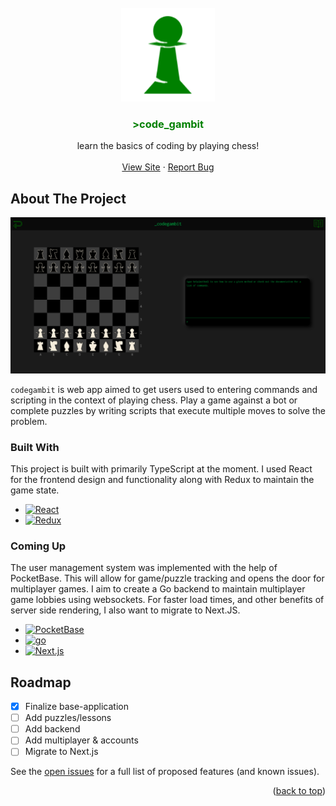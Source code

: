 <a name="readme-top" />
<!-- PROJECT LOGO -->
<br />
<div align="center">
  <a href="https://github.com/joshbacon/codegambit">
    <img src="public/logo192.png" alt="Logo" width="150" height="150">
  </a>

  <h3 align="center" style="color:#008000;">>code_gambit</h3>

  <p align="center">
    learn the basics of coding by playing chess!
    <br />
    <br />
    <a href="http://codegambit.joshbacon.ca/">View Site</a>
    ·
    <a href="https://github.com/joshbacon/codegambit/issues/new">Report Bug</a>
  </p>
</div>




<!-- ABOUT THE PROJECT -->
## About The Project

![codegambit Screen Shot][product-screenshot]

`codegambit` is web app aimed to get users used to entering commands and scripting in the context of playing chess. Play a game against a bot or complete puzzles by writing scripts that execute multiple moves to solve the problem.



### Built With

This project is built with primarily TypeScript at the moment. I used React for the frontend design and functionality along with Redux to maintain the game state. 

* [![React][React.js]][React-url]
* [![Redux][Redux.com]][Redux-url]

### Coming Up

The user management system was implemented with the help of PocketBase. This will allow for game/puzzle tracking and opens the door for multiplayer games. I aim to create a Go backend to maintain multiplayer game lobbies using websockets. For faster load times, and other benefits of server side rendering, I also want to migrate to Next.JS.

* [![PocketBase][PocketBase]][PocketBase-url]
* [![go][go]][go-url]
* [![Next.js][Next.js]][Next-url]


<!-- ROADMAP -->
## Roadmap

- [x] Finalize base-application
- [ ] Add puzzles/lessons
- [ ] Add backend
- [ ] Add multiplayer & accounts
- [ ] Migrate to Next.js

See the [open issues](https://github.com/joshbacon/codegambit/issues) for a full list of proposed features (and known issues).



<!-- LICENSE -->
<!-- ## License

Distributed under the MIT License. See `LICENSE.txt` for more information. -->


<p align="right">(<a href="#readme-top">back to top</a>)</p>



<!-- MARKDOWN LINKS & IMAGES -->
<!-- https://www.markdownguide.org/basic-syntax/#reference-style-links -->
[product-screenshot]: ./public/example.png
[React.js]: https://img.shields.io/badge/React-20232A?style=for-the-badge&logo=react&logoColor=61DAFB
[React-url]: https://reactjs.org/
[Redux.com]: https://img.shields.io/badge/Redux-764abc?style=for-the-badge&logo=redux&logoColor=FFF
[Redux-url]: https://redux.js.org/
[Node.js]: https://img.shields.io/badge/Node.js-000000?style=for-the-badge&logo=Node.js
[Node-url]: https://nodejs.org/en/
[Next.js]: https://img.shields.io/badge/next.js-000000?style=for-the-badge&logo=nextdotjs&logoColor=white
[Next-url]: https://nextjs.org/
[PocketBase]: https://img.shields.io/badge/PocketBase-white?style=for-the-badge&logo=PocketBase&logoColor=black
[PocketBase-url]: https://clerk.com/
[go]: https://img.shields.io/badge/Go-00ADD8?style=for-the-badge&logo=Go&logoColor=white
[go-url]: https://golang.google.cn/